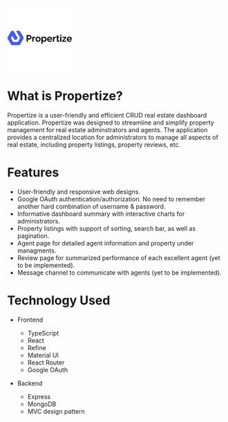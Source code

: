 <img src='./client/src/assets/propertize.svg' width='150px' height='150px' alt='Propertize logo'></img>


# What is Propertize?
Propertize is a user-friendly and efficient CRUD real estate dashboard application. Propertize was designed to streamline and simplify property management for real estate adminstrators and agents. The application provides a centralized location for administrators to manage all aspects of real estate, including property listings, property reviews, etc.


# Features
- User-friendly and responsive web designs.
- Google OAuth authentication/authorization. No need to remember another hard combination of username & password.
- Informative dashboard summary with interactive charts for administrators.
- Property listings with support of sorting, search bar, as well as pagination.
- Agent page for detailed agent information and property under managments.
- Review page for summarized performance of each excellent agent (yet to be implemented).
- Message channel to communicate with agents (yet to be implemented).



# Technology Used
- Frontend
    - TypeScript
    - React
    - Refine
    - Material UI
    - React Router
    - Google OAuth

- Backend
    - Express
    - MongoDB
    - MVC design pattern